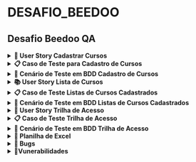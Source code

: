 # DESAFIO_BEEDOO

## Desafio Beedoo QA


<details><summary><b> 📒 User Story Cadastrar Cursos </b></summary>
    
<br>

Título: Cadastrar Cursos  

<br>
Como um administrador do sistema, eu quero cadastrar cursos, para que eu possa gerenciar os cursos disponíveis para os alunos.


## Critérios de Aceitação:
<br>

1. O formulário de cadastro de curso deve incluir os seguintes campos obrigatórios: Nome do curso, Descrição do curso, Instrutor, URL da imagem de capa, Data de início, Data de fim, Número de vagas, Tipo de curso e Link de Inscrição.
2. O campo "Nome do curso" deve permitir a inserção de até 100 caracteres.
3. O campo "Descrição do curso" deve permitir a inserção de até 1000 caracteres.
4. O campo "Instrutor" deve permitir a inserção de até 100 caracteres.
5. O campo "URL da imagem de capa" deve validar se a URL inserida está no formato correto.
6. Os campos "Data de início" e "Data de fim" devem aceitar datas válidas no formato dd/mm/aaaa podendo o usuário selecionar a data desejada.
7. Os botões “Limpar” dos campos “Data de início” e “Data de fim” devem limpar o campo “Data”.
8. Os botões “Hoje” dos campos “Data de início” e “Data de fim” devem inserir a data do dia atual.
9. O campo "Número de vagas" deve aceitar apenas números inteiros positivos.
10. O campo "Tipo de curso" deve ser um dropdown com opções predefinidas (Presencial ou Online).
11. Ao clicar no botão "Cadastrar", se todos os campos forem preenchidos corretamente, o curso deve ser salvo e o usuário deve ser redirecionado para a página de listagem de cursos.
12. Se houver algum erro no preenchimento dos campos, mensagens de erro apropriadas devem ser exibidas ao usuário.

</details>

<details><summary><b>📋 Caso de Teste para Cadastro de Cursos</b></summary>

<br>

**Identificador**: TC001  
**Título**: Cadastro de Curso com Sucesso  
**Descrição**: Verificar se é possível cadastrar um novo curso com todos os campos preenchidos corretamente.  
**Pré-condições**: O usuário deve estar logado e na página de cadastro de curso.  

**Passos**:
1. Navegar até a página de cadastro de curso.
2. Preencher o campo "Nome do curso" com "Python".
3. Preencher o campo "Descrição do curso" com "Seja um Desenvolvedor Web Profissional com Python e Django".
4. Preencher o campo "Instrutor" com "João Silva".
5. Preencher o campo "URL da imagem de capa" com "https://creative-sherbet-a51eac.netlify.app/".
6. Preencher o campo "Data de início" com "01/09/2024".
7. Preencher o campo "Data de fim" com "30/09/2024".
8. Preencher o campo "Número de vagas" com "100".
9. Selecionar "Online" no campo "Tipo de curso".
10. Link de Inscrição.
11. Clicar no botão "Cadastrar".

**Dados de Teste**:
- Nome do curso: "Python"
- Descrição do curso: "Seja um Desenvolvedor Web Profissional com Python e Django"
- Instrutor: "João Silva"
- URL da imagem de capa: "https://creative-sherbet-a51eac.netlify.app/"
- Data de início: "01/09/2024"
- Data de fim: "30/09/2024"
- Número de vagas: "100"
- Tipo de curso: "Online"
- URl da inscrição: https://creative-sherbet-a51eac.netlify.app/python

**Resultado Esperado**: O curso é salvo com sucesso, o usuário é redirecionado para a página de listagem de cursos e uma mensagem de sucesso é exibida.  
**Resultado Real**: ()  
**Status**: (Passou/Falhou)  
**Notas/Comentários**: ()

</details>

<details><summary><b>🎯 Cenário de Teste em BDD Cadastro de Cursos</b></summary>

```
Funcionalidade: Cadastrar Cursos
  Como um administrador do sistema
  Eu quero cadastrar cursos
  Para que eu possa gerenciar os cursos disponíveis para os alunos

Contexto dos cenários: Dado que estou na página de cadastro de curso

  Cenário 001: Cadastro de Curso com Sucesso
    Quando preencho todos os campos obrigatórios corretamente
      | Nome do curso        | Python                                                    |
      | Descrição do curso   | Seja um Desenvolvedor Web Profissional com Python e Django|
      | Instrutor            | João Silva                                                |
      | URL da imagem de capa| https://creative-sherbet-a51eac.netlify.app/              |
      | Data de início       | 01/09/2024                                                |
      | Data de fim          | 30/09/2024                                                |
      | Número de vagas      | 100                                                       |
      | Tipo de curso        | Online                                                    |
      | link de inscrição    | https://creative-sherbet-a51eac.netlify.app/python        |
    E clico no botão "Cadastrar"
    Então o curso deve ser salvo
    E devo ser redirecionado para a página de listagem de cursos
    E uma mensagem de sucesso deve ser exibida

  Cenário 002: Falha no Cadastro por Campos Obrigatórios em Branco
    Quando deixo todos os campos em branco
    E clico no botão "Cadastrar"
    Então mensagens de erro indicando que os campos são obrigatórios devem ser exibidas

  Cenário 003: Falha no Cadastro por Limite de Caracteres no Nome do Curso
    Quando preencho o campo "Nome do curso" com um texto de mais de 100 caracteres
      | Nome do curso |
      | Curso com nome muito longo que excede o limite de cem caracteres permitido no campo nome do curso |
    E preencho os demais campos corretamente
    E clico no botão "Cadastrar"
    Então uma mensagem de erro indicando que o nome do curso não pode exceder 100 caracteres deve ser exibida

  Cenário 004: Falha no Cadastro por URL da Imagem de Capa Inválida
    Quando preencho o campo "URL da imagem de capa" com um texto não formatado como URL
      | https://creative-sherbet-a51eac.netlify.app/xxx   |
      | https://creative-sherbet-a51eac.netlify.app/yyyy |
    E preencho os demais campos corretamente
    E clico no botão "Cadastrar"
    Então uma mensagem de erro indicando que a URL da imagem de capa não é válida deve ser exibida

  Cenário 005: Falha no Cadastro por Datas Inválidas
    Quando preencho os campos "Data de início" e "Data de fim" com datas em formatos inválidos
      | Data de início | Data de fim |
      | 32/13/2024     | 45/09/2024  |
    E preencho os demais campos corretamente
    E clico no botão "Cadastrar"
    Então mensagens de erro indicando que as datas devem estar no formato dd/mm/aaaa devem ser exibidas

  Cenário 006: Falha no Cadastro por Número de Vagas Inválido
    Quando preencho o campo "Número de vagas" com um valor não numérico ou negativo
      | Número de vagas |
      | -10             |
    E preencho os demais campos corretamente
    E clico no botão "Cadastrar"
    Então uma mensagem de erro indicando que o número de vagas deve ser um número inteiro positivo deve ser exibida

  Cenário 007: Uso do Botão "Limpar" para Data de Início
    Quando preencho o campo "Data de início" e "Data fim" com "01/09/2024"
    E clico no botão "Limpar" no campo "Data de início" e "Data fim"
    Então o campo "Data de início" deve estar vazio

  Cenário 008: Uso do Botão "Hoje" para Data de Início
    Quando clico no botão "Hoje" no campo "Data de início" e "Data fim"
    Então o campo "Data de início" e "Data fim" deve ser preenchido com a data atual

  Cenário 009: Seleção do Tipo de Curso
    Quando seleciono "Online" no campo "Tipo de curso"
    Então o campo "Tipo de curso" deve estar preenchido com "Online"


Cenário 010: Link de inscrição
    Quando digito o  "Link de incrição" inválido
    Então deverá ser exibido uma mensagem de erro: "URL inválida"

  Cenário 011: Cadastro de Curso com Sucesso e Verificação na Listagem
    Quando preencho todos os campos obrigatórios corretamente
      | Nome do curso        | Python                                       |
      | Descrição do curso   | Curso para testar o cadastro                |
      | Instrutor            | João Silva                                  |
      | URL da imagem de capa| https://creative-sherbet-a51eac.netlify.app/|
      | Data de início       | 01/09/2024                                  |
      | Data de fim          | 30/09/2024                                  |
      | Número de vagas      | 100                                         |
      | Tipo de curso        | Online                                      |
      |link de inscrição     |https://creative-sherbet-a51eac.netlify.app/python|
    E clico no botão "Cadastrar"
    Então o curso deve ser salvo
    E devo ser redirecionado para a página de listagem de cursos
    E uma mensagem de sucesso deve ser exibida
    E o curso "Python" deve estar visível na listagem de cursos

```
</details>

<details><summary><b>📚 User Story Lista de  Cursos </b></summary>
    
<br>

Título: Visualizar e Gerenciar Lista de Cursos
Como um administrador do sistema
Eu quero visualizar e gerenciar a lista de cursos
Para que eu possa ver os detalhes dos cursos disponíveis e realizar ações administrativas

## Critérios de Aceitação:

1. A lista de cursos deve exibir todos os cursos disponíveis.
2. Cada curso deve exibir as seguintes informações:
3. Nome do Curso
4. Descrição do Curso
5. Tipo de Curso
6. Data de Início
7. Data de Fim
8. Quantidade de Vagas
9. Instrutor
10. Deve ser possível excluir um curso da lista.

</details>


<details><summary><b>📋 Caso de Teste Listas de Cursos Cadastrados</b></summary>

<br>

### Identificador: TC004
**Título**: Visualização dos Cursos  
**Descrição**: Verificar se a lista de cursos exibe todos os cursos disponíveis com os detalhes corretos.  
**Pré-condições**: O administrador deve estar logado e na página de listagem de cursos.

**Passos**:
1. Navegar até a página de listagem de cursos.
2. Verificar se todos os cursos estão sendo exibidos.
3. Verificar se cada curso exibe as seguintes informações:
    - Nome do Curso
    - Descrição do Curso
    - Tipo de Curso
    - Data de Início
    - Data de Fim
    - Quantidade de Vagas
    - Instrutor
    - Excluir

**Dados de Teste**:
- **Nome do Curso**: "Curso Python"
- **Descrição do Curso**: "Descrição do Curso A"
- **Tipo de Curso**: "Online"
- **Data de Início**: "01/08/2024"
- **Data de Fim**: "31/08/2024"
- **Quantidade de Vagas**: "30"
- **Instrutor**: "Denis"
- **Botão**: "Excluir"


**Resultado Esperado**:
- A lista de cursos é exibida corretamente com todas as informações.

**Resultado Real**: (A ser preenchido durante a execução do teste)  
**Status**: (Passou/Falhou)  
**Notas/Comentários**: (Qualquer observação adicional)

</details>

<details><summary><b>🎯 Cenário de Teste em BDD Listas de Cursos Cadastrados </b></summary>

```
Funcionalidade: Visualizar e Gerenciar Lista de Cursos
  Como um administrador do sistema
  Eu quero visualizar e gerenciar a lista de cursos
  Para que eu possa ver os detalhes dos cursos disponíveis e realizar ações administrativas

Contexto dos cenários: Dado que estou na página de listagem de cursos

  Cenário 012: Visualização e Ordenação dos Cursos

    Quando visualizo a lista de cursos
    Então devo ver todos os cursos disponíveis
    E cada curso deve exibir as seguintes informações:
      | Nome do Curso      | Descrição do Curso                          | Tipo de Curso | Data de Início | Data de Fim | Quantidade de Vagas    |Instrutor|
      | Curso Python       | Descrição do Curso A                        | Online        | 01/08/2024      | 31/08/2024   | 30                   |Denis    |
      | Curso QA           | Descrição do Curso B                        | Presencial    | 01/09/2024      | 30/09/2024   | 25                   |Sarah    |
  
 Cenário 013: Exclusão de Curso
  Quando clico no botão "Excluir" ao lado de um curso
  Então o curso deve ser removido da lista
  E eu não devo ver mais o curso na lista de cursos

```
</details>

<details><summary><b> 📒 User Story Trilha de Acesso </b></summary>
    
<br>

Título: Gerenciar Cursos

<br>

Como um administrador do sistema, eu quero listar e cadastrar cursos, para que eu possa gerenciar as opções disponíveis para os alunos de forma eficiente.
<br>

## Critérios de Aceitação:

1. O administrador deve ser capaz de acessar a página de acesso correspondente através da trilha de acesso.

</details>

</details>

<details><summary><b>📋 Caso de Teste Trilha de Acesso</b></summary>

### Identificador: TC008
**Título**: Navegação via Trilha de Acesso  
**Descrição**: Verificar se o administrador pode acessar as páginas de listagem e cadastro de cursos a partir das trilhas de acesso.  
**Pré-condições**: O administrador deve estar logado no sistema e pode estar na página de listagem ou na página de cadastro de cursos.

**Passos**:
1. **Se estiver na página de listagem de cursos:**
   - Clique na trilha de acesso "Cadastrar Cursos".
   - Verifique se o administrador é direcionado para a página de cadastro de cursos.

2. **Se estiver na página de cadastro de cursos:**
   - Clique na trilha de acesso "Listar Cursos".
   - Verifique se o administrador é direcionado para a página de listagem de cursos.

**Dados de Teste**:
- Não se aplica dados específicos para este caso de teste.

**Resultado Esperado**:
- Ao clicar na trilha de acesso "Listar Cursos" a partir da página de cadastro de cursos, o administrador deve ser direcionado para a página de listagem de cursos.
- Ao clicar na trilha de acesso "Cadastrar Cursos" a partir da página de listagem de cursos, o administrador deve ser direcionado para a página de cadastro de cursos.

**Resultado Real**: (A ser preenchido durante a execução do teste)  
**Status**: (Passou/Falhou)  
**Notas/Comentários**: (Qualquer observação adicional)


</details>

<details><summary><b>🎯 Cenário de Teste em BDD Trilha de Acesso </b></summary>
    
```
Funcionalidade: Acessar a Trilha de Acesso
  Como um administrador do sistema
  Eu quero acessar a tela de cadastro ou de listar cursos 
  Para que eu possa ver os detalhes dos cursos disponíveis e realizar ações administrativas

Contexto dos cenários: Dado que estou na página de listagem ou de cadastro de cursos

  Cenário 014: Navegação entre as Telas de Cadastro e Listagem de Cursos
    Quando clico na trilha de acesso "Listar Cursos"
    Então sou direcionado para a página de listagem de cursos

    Quando clico na trilha de acesso "Cadastrar Cursos"
    Então sou direcionado para a página de cadastro de cursos

```
</details>

<details><summary><b> 🚀 Planilha de Excel</b></summary>

📎 [Planilha de teste.xlsx](https://github.com/user-attachments/files/16489253/Planilha.de.teste.xlsx)

</details>

<details><summary><b>🐞 Bugs</b></summary>
    
### Erro de exclusão
 
Descrição do Erro
   
Código do Erro: 405 

Mensagem: Method Not Allowed
Contexto: Ocorreu ao tentar excluir um curso.
 
https://github.com/user-attachments/assets/21844cbc-f2ec-49c6-914a-ec57bd781f20


### Permitindo cadastrar cursos com todo campo em branco

Código do Erro: 404 

Mensagem: O recurso solicitado não foi encontrado no servidor.
Contexto: Ocorreu ao tentar cadastrar um curso com campos em branco



https://github.com/user-attachments/assets/27e2082a-bd87-493e-b0b6-2b25fd8af9c4



### Data inválida

Aceitando datas idênticas de iníco e fim e inválida

![image](https://github.com/user-attachments/assets/3254ad20-4c89-4e36-b0e6-bd0913fa4a53)


https://github.com/user-attachments/assets/6098fa2b-cbe8-439c-a4e4-0faa3a843968

### Relatório dos bugs

📎[Relatório_Beedoo.docx](https://github.com/user-attachments/files/16489457/Relatorio_Beedoo.docx)


</details>

<details><summary><b>🧐Vunerabilidades </b></summary>



## Vulnerabilidades Identificadas

Durante os testes da funcionalidade de criação de cursos, foram encontrados os seguintes problemas:

- **URLs Inválidas:** O sistema permite o cadastro de URLs inválidas, o que pode resultar em links quebrados.
- **Formulário em Branco:** É possível cadastrar um curso mesmo sem preencher todos os campos obrigatórios, o que pode levar a dados incompletos.
- **Validação de Dados:** O sistema não valida adequadamente os dados inseridos, permitindo informações incorretas.


## Situação hipotética

### Pontos Críticos a Esclarecer Antes dos Testes
Antes de começar a testar a nova funcionalidade de cadastro de cursos, preciso  esclarecer os seguintes pontos com a equipe:

1.Como os Dados Devem Ser Validados? Quais regras devem ser seguidas para garantir que as informações inseridas (como URLs e campos obrigatórios) estejam corretas?

2.Como Deve Ser a Navegação? O processo de cadastro de cursos será dividido em etapas ou abas? Qual deve ser o fluxo de navegação para tornar o processo claro e organizado?

3. O Que Fazer em Caso de Erros? Qual é o procedimento para lidar com erros durante o cadastro? Existe uma mensagem de erro padrão ou uma maneira específica de tratar falhas?

### Próximos Passos
* Conversar com a Equipe: Marcar uma reunião para discutir essas questões e garantir que todos os detalhes estejam claros.
* Atualizar Documentação: Certificar-se de que todas as regras e detalhes sobre o cadastro estejam bem documentados.
Preparar Testes: Criar e executar testes com base nas informações obtidas para garantir que tudo funcione conforme o esperado.

### Como Saber se um Erro é Causado pela Nova Funcionalidade


Reproduzir o Erro:

Testo a feature, executo os testes conforme os critérios definidos.
Documento o erro, registro o erro com detalhes sobre como e onde ele ocorre.

Verifico o Escopo da Feature:

Preciso entender a feature: Conheçer as funcionalidade que está sendo testada e quais áreas do sistema ela deve impactar.
Reviso a documentação: Confirindo a documentação da feature para entender como ela deve funcionar.

</details>







